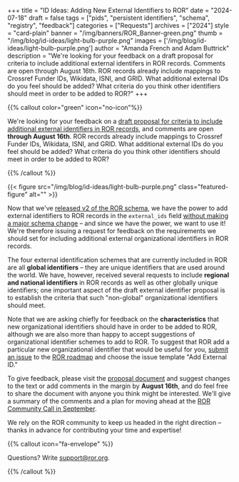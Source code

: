 +++ 
title = "ID Ideas: Adding New External Identifiers to ROR" 
date = "2024-07-18"
draft = false 
tags = ["pids", "persistent identifiers", "schema", "registry", "feedback"] 
categories = ["Requests"] 
archives = ["2024"]
style = "card-plain" 
banner = "/img/banners/ROR_Banner-green.png" 
thumb = "/img/blog/id-ideas/light-bulb-purple.png" 
images = ['/img/blog/id-ideas/light-bulb-purple.png']
author = "Amanda French and Adam Buttrick" 
description = "We're looking for your feedback on a draft proposal for criteria to include additional external identifers in ROR records. Comments are open through August 16th. ROR records already include mappings to Crossref Funder IDs, Wikidata, ISNI, and GRID. What additional external IDs do you feel should be added? What criteria do you think other identifiers should meet in order to be added to ROR?"
+++ 

{{% callout color="green" icon="no-icon"%}}

We're looking for your feedback on a [draft proposal for criteria to include additional external identifiers in ROR records](https://bit.ly/ror-proposal-external-ids-draft), and comments are open **through August 16th**. ROR records already include mappings to Crossref Funder IDs, Wikidata, ISNI, and GRID. What additional external IDs do you feel should be added? What criteria do you think other identifiers should meet in order to be added to ROR? 

{{% /callout %}}

{{< figure src="/img/blog/id-ideas/light-bulb-purple.png" class="featured-figure" alt="" >}}

Now that we've [released v2 of the ROR schema](https://ror.org/blog/2024-04-15-announcing-ror-v2/), we have the power to add external identifiers to ROR records in the `external_ids` field [without making a major schema change](https://ror.readme.io/v2/docs/schema-versions#changes-that-require-versioning) – and since we have the power, we want to use it! We're therefore issuing a request for feedback on the requirements we should set for including additional external organizational identifiers in ROR records.

The four external identification schemes that are currently included in ROR are all **global identifiers** – they are unique identifiers that are used around the world. We have, however, received several requests to include **regional and national identifiers** in ROR records as well as other globally unique identifiers; one important aspect of the draft external identifier proposal is to establish the criteria that such "non-global" organizational identifiers should meet. 

Note that we are asking chiefly for feedback on the **characteristics** that new organizational identifiers should have in order to be added to ROR, although we are also more than happy to accept suggestions of organizational identifier schemes to add to ROR. To suggest that ROR add a particular new organizational identifier that would be useful for you, [submit an issue](https://github.com/ror-community/ror-roadmap/issues/new/choose) to the [ROR roadmap](https://github.com/ror-community/ror-roadmap/) and choose the issue template "Add External ID." 

To give feedback, please visit the [proposal document](https://bit.ly/ror-proposal-external-ids-draft) and suggest changes to the text or add comments in the margin by **August 16th**, and do feel free to share the document with anyone you think might be interested. We'll give a summary of the comments and a plan for moving ahead at the [ROR Community Call in September](https://ror.org/events/#ror-community-call-september-2024). 

We rely on the ROR community to keep us headed in the right direction – thanks in advance for contributing your time and expertise!


{{% callout icon="fa-envelope" %}}

Questions? Write [support@ror.org](mailto:support@ror.org). 

{{% /callout %}}

